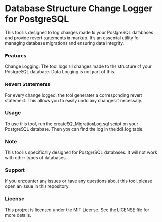# Database Structure Change Logger for PostgreSQL
This tool is designed to log changes made to your PostgreSQL databases and provide revert statements in markup. It's an essential utility for managing database migrations and ensuring data integrity.

### Features
Change Logging: The tool logs all changes made to the structure of your PostgreSQL database. Data Logging is not part of this.

### Revert Statements 
For every change logged, the tool generates a corresponding revert statement. This allows you to easily undo any changes if necessary.

### Usage
To use this tool, run the createSQLMigrationLog.sql script on your PostgreSQL database. Then you can find the log in the ddl_log table.

### Note
This tool is specifically designed for PostgreSQL databases. It will not work with other types of databases.

### Support
If you encounter any issues or have any questions about this tool, please open an issue in this repository.

### License
This project is licensed under the MIT License. See the LICENSE file for more details.
